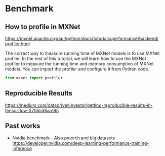 # Benchmark

## How to profile in MXNet
https://mxnet.apache.org/api/python/docs/tutorials/performance/backend/profiler.html

The correct way to measure running time of MXNet models is to use MXNet profiler. In the rest of this tutorial, we will learn how to use the MXNet profiler to measure the running time and memory consumption of MXNet models. You can import the profiler and configure it from Python code.

```python
from mxnet import profiler
```

## Reproducible Results
https://medium.com/datadriveninvestor/getting-reproducible-results-in-tensorflow-3705536aa185

## Past works

- Nvidia benchmark - Also pytorch and big datasets
https://developer.nvidia.com/deep-learning-performance-training-inference